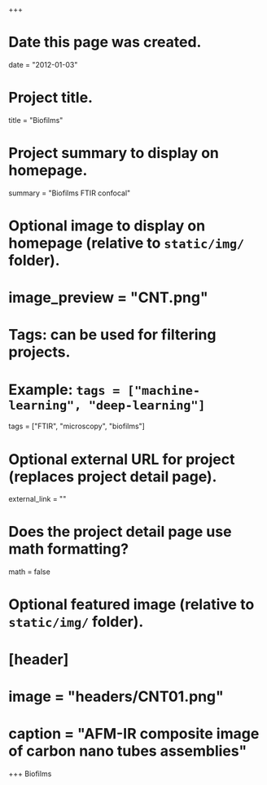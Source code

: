 +++
# Date this page was created.
date = "2012-01-03"

# Project title.
title = "Biofilms"

# Project summary to display on homepage.
summary = "Biofilms FTIR confocal"

# Optional image to display on homepage (relative to `static/img/` folder).
# image_preview = "CNT.png"

# Tags: can be used for filtering projects.
# Example: `tags = ["machine-learning", "deep-learning"]`
tags = ["FTIR", "microscopy", "biofilms"]

# Optional external URL for project (replaces project detail page).
external_link = ""

# Does the project detail page use math formatting?
math = false

# Optional featured image (relative to `static/img/` folder).
# [header]
# image = "headers/CNT01.png"
# caption = "AFM-IR composite image of carbon nano tubes assemblies"

+++
Biofilms
